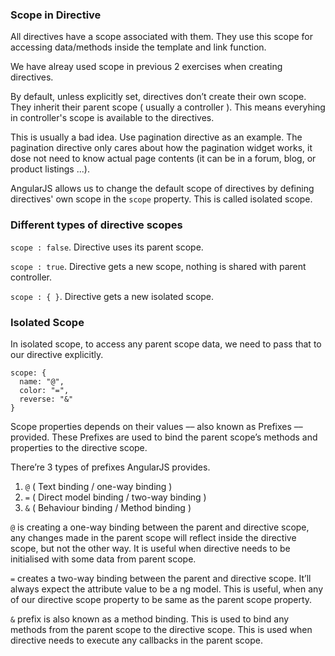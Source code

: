 ### Scope in Directive

All directives have a scope associated with them. They use this scope for accessing data/methods inside the template and 
link function. 

We have alreay used scope in previous 2 exercises when creating directives.

By default, unless explicitly set, directives don’t create their own scope. They inherit their parent scope 
( usually a controller ). This means everyhing in controller's scope is available to the directives.

This is usually a bad idea. Use pagination directive as an example. The pagination directive only cares about how the 
pagination widget works, it dose not need to know actual page contents (it can be in a forum, blog, or product listings ...). 

AngularJS allows us to change the default scope of directives by defining directives' own scope in the `scope` property. This is 
called isolated scope.

### Different types of directive scopes

`scope : false`. Directive uses its parent scope.

`scope : true`. Directive gets a new scope, nothing is shared with parent controller.

`scope : { }`. Directive gets a new isolated scope.

### Isolated Scope 

In isolated scope, to access any parent scope data, we need to pass that to our directive explicitly.

```
scope: {
  name: "@",
  color: "=",
  reverse: "&"
}
```

Scope properties depends on their values –– also known as Prefixes –– provided. These Prefixes are used to bind the parent scope’s 
methods and properties to the directive scope.

There’re 3 types of prefixes AngularJS provides.

1. `@`   (  Text binding / one-way binding )
2. `=`   ( Direct model binding / two-way binding )
3. `&`   ( Behaviour binding / Method binding  )

`@` is creating a one-way binding between the parent and directive scope, any changes made in the parent scope will reflect 
inside the directive scope, but not the other way. It is useful when directive needs to be initialised with some data from parent scope.

`=` creates a two-way binding between the parent and directive scope. It’ll always expect the attribute value to be a ng model. 
This is useful, when any of our directive scope property to be same as the parent scope property.

`&` prefix is also known as a method binding. This is used to bind any methods from the parent scope to the directive scope. 
This is used when directive needs to execute any callbacks in the parent scope.





